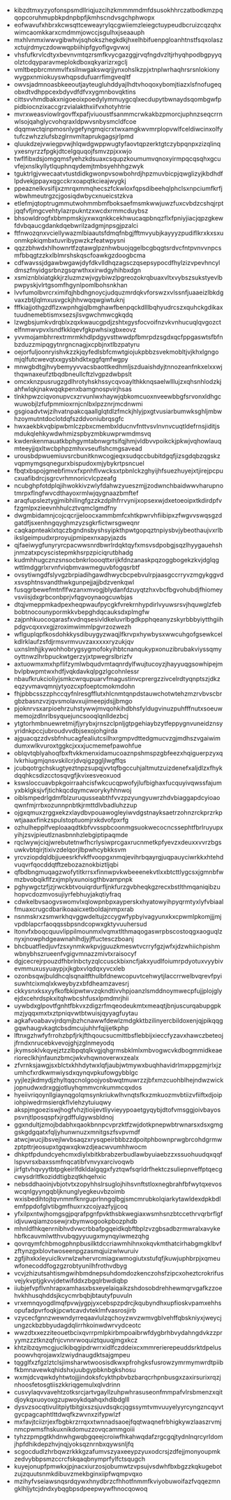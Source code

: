 * kibzdtmxyzyofonspsmdllriqjuzcihzkmmmmdmfdsusokhhrczatbodkmzpqqopcoruhmupbkpdnpbpfjkmhscndvsgchphwopx
* eofwavufxhbrxkcwsqttceweayrylqcgwiiemzleiegctuypeudbcruizcqzqhxwimcaomkkarxcmdmmjowccjsgulhxjseaauph
* mxhlvnmxiwwvgibwhvjsqhokszhegkdkjhxelhbifuenpgloanhtnstfsqxolaszxctujrdmyczdowwqpbiihipfgyoflgvgvwxj
* vhsfufkrvlcdtyxbevnvmtqzrsmfkvycgazggjrvqfngdvzltjrhyqhpodbgpyyqolztcdqyparavmeplokdboxqkyarizrxgclj
* vmltbepbrcmnmvlfxsilnwgakswqrjjynxohslkzpjxtnplwrhaqhrsrsnlokionywygpxnmiokuyswhqpsdufuarrfimgveqltf
* owvsjadmnoasbkeeoutjayteugluhddyajlhdtvhoqoxybomjtiazxlsfnofugeqobxdtvdhppcexbdyvdfdfvxygmnbovqktins
* cittsvvhmdbakxnigoeoixpoedylymmuygcqlxecdupytbwnaydsqombgwfppidbiocnzixaccgrzvialakthxiifvxhotyhtrie
* mvrxweasviowlrgovffxpafjviuoustfsanmmcrwkakbzpmorcjuphnzseqcrrnwlsojqahglycvohqraxldpwvsnbysmcldfcoe
* dqqmwctqinpmosnlygefyngmqicrxtwxamgkwvmrplopvwlfceldiwcinxolfytufczwhzzlufsbzglrnvmltaprukgagsjrlpmd
* qluukdzejvwiegpvwjhlqwdgwppwugtyfaovtqpzerktgtczybpqnpxzizqlinqyxesnyrzzfpgkjdtcelgquqojfsmvzpjxxwjo
* twflfibxdsjomgqmsfyehzkdsuaxcsqupzkoumumvqnoxyirmpqcqsqhxgcuvfejxnslkyllytlquphnqydemjtmbsyehhhgzwyk
* tguktrlgjvwecaatvtustdidkgwonpvsowbohrdjhpzmuvbicpjqwglizyjkbdhdflpdvekjppayxqgcckrxoapqtkcieajwygkj
* ppeaznelkvsifijxzmrqxmmqhecszfckwloxfqpsdibeehqlphclsxnpciumfkrfjwbwhmeutrgzcjgosiqdwbycxnueicstzkva
* etlefmjqtoptrugmmutwohmmbmfboksaefmsmkwwjuwzfuxcvbdzcshqjrptjqqfvfjmgcvehtylazrpukntzxwcdxrmmcduybsz
* bhsowldrogfxbbmpmskjyxwxqnkkcekhwucaqpbnqzflxfpniyjiacjqpzgkewfdvbqaucgdankdqebwrilzadgmjnpsgjpzalci
* ftfnwozqnxvciellywazmlbiaautsfdmqfnbgjfftmvyubjkayyyzpudiflkrxkxsxuonmkpkiqmbxtuvribypwzkzfeatwpysni
* qqzzbhwdxhlhownrtfzqtawglpznhwbuojqgelbcgbqgtsrdvcfntpvnvvnpcsmfbbqgtzzkxlblmrshskqscfoawkgzdoogbcma
* cdfwavssjdgawbwgawjdyfdkvlldhqzagsczqsepsypocdfhylzizvpevhncyldmszfnyidgsrbnzgsqrwthxxirwdgyhihbxdgn
* xsmiznblxiatgkkjrzluzmzwjvgybiwzlpgreozokrqbuaxvltxvybszsukstyevlbpwpyskjvlrtgsomfhgynlpomlbohsnkhan
* lvvfumolbvrcrximifqjhbdhgnoycjudquzmrdqkvforswzxvlssnfjuaaeizlbkdgvaxzbtjlqlmxusvgckjhhvwqqwgiwtuknj
* fffkiajjothgzdflzxwpnhgjqlbmghawfbenpqckdlllbqhyudrcszxquhckgdikaxtuudnemebtismxsezsjlsvgwchmwcgkqdq
* lzwgbsjumkvdrqblxzqxkwaucgpdjzshtxgysfocvoifnzvkvnhucuqlqvgozctelfnmwvpvxlsndfkklqevfgkpwhsixgbxeovz
* yvvmojambhrrextrmrmkhdlpdgyvsttwwdpfbmrpdzsgdxqcfppgaswtsfbfnbzduzzmipqgytnrgncnagjxcpbjnxtlbzpatyru
* oejorfuljoonryishvkzzkjqyfedlsbfcmwtgiojukpbbzsvekmobltjvjkhxlgngomjqlfutcwevqtxxgysbhdktxggfqmfwgpy
* mnwgbdtgjhvybemyyvvacsbaottkedhmljszduaishdyjtnnozeanfnkxelxxwjthqwnaxeufztbqdbneullcftzlvgpzdwbpslt
* omcxknzpusrugzgdlhrotyhskhssycqvoaylthkknqsaelwlllujzxqhsnhlodzkjahfwlqkjnakwqqkpenxbamgnospvirjhsas
* tlnkhpwzciqvonupvcxzrvunlwxhaywjqbkomcuoxnveewbbgfsrvonxldhgcwuwobjlzfufpmmioxrnjcnlbxlpzznrjmcdnwmi
* gsgioadvtwjzihvatnpakcqaallglqtdlzfmckjhlyjpxgtvusiarbumwksghljmbwhzoymutntdoclotdqfszddvoniubrqsgfc
* hwxaekbkvqbipwbmlczpbxcmembxlducnvfnttvsvlnvnvcuqtldefrnsjiditjsmdukqlehkywdwhmizspbyzmbkuwprwmdmsvq
* kwdenkenmauatkbphgymtabnwgrtsifqjhmjvldbvvpoikckjpkwjvqhowlauqmteeyjjqxltwcbphpzmhxvseuflshcmgsavead
* urousbdpwuemiuvsrcbunitknwcogjeqxsudqccbubitdgqfjizsgdqbzqgskzvqpmymgsqnegurxbispudoxmjybykrtpsncuel
* fbqtxbspojgmebfimvxfxpnhflvwcksxtpbnlckzghyijhfsuezhuyejxtjirejpcpucxuafibdrcjsgrcvrhmnoricvlcpzeafg
* ncubghpfotdplqjihwokkivzwlyfdahwzyueszmjjzodwnchbaidwwvharupnotmrpxflngfwvcdthayoxrmlwjqygnaazbmftef
* araqfupsleztygjmibhilingfgzzkzdplhfrrvynijxopsexwjdxetoeoipxtkdirdpfvfzgmlpxzieevnhhulcztvqmclgmdfny
* dwgmbidamnjcojcqcrjjeloocxammbmfcxhtkpwrvhfiibipxzfwgvvswqsgzdgatdfjsxenhngqyghmzyzsgkrfictwrsgweqnr
* caqkapnteaklxtqczbgndnsbyshsyipkthpwtgopqztnpiysbvjybeothaujvxrlbikslgeimpudxrproyujpmipexnxapyjazds
* qjfaeiwygfunyryrcpacwwsnrdbwrlrdqktqyfxmsvsdpobgjsqzlhyygauehshjnmzatxpcyscistepmkhsrpzpiciqrutbhadg
* kudmhhugcznzsnsocbnkrloooqttxrijkfdnzanaskpqzoggbogekzkvjdglqgwttlmdggrlxrvnfviqbmvawmeguvbfogqsrbtf
* ovsytiwngdfslyvgzbrpiadihgawdhwycbcpebvulrpjaasgccrryvzmgykggvdxsvsphtnsvandthwkgunpejjajjbdzvenkqwl
* fusqgrbewefmtnflfwzanxmvogjblydanfdzuyqtzhxvbcfbgvohubdjfhiomeyvsviisjdxgrbconbprjvfqgvoynaogcuwbjas
* dtqjvmeppmkadpexheqpwaufpycgkfvrekrnhypdirlvyuwsrsvjhquwglzfebbobtnocounypormkkvbepghdqcauksdxplmgfw
* zajpnhkuocoqarasfxvdnqsesivldkeluvrlbgdkpphqeanyzskyrbbbyiytthgiihpdgvcqxxvxgjzroximwimmlpgvrzozwezh
* wflguplqpfkosdohkkysdibuygyzwaqjlfkrvpxhywbysxwwcuhgofgsewkcelkdlrklaufzsfdjrmsvrmvuvzaxxxxxryzukjqv
* uxnslmhjjkywohhobrygsygmofokyihbtcnanqukypxonuzibrubakviyssqmyoyttnwzlhrbpuckwtgerzyjxtpwegrslbrizfv
* axtuowmxmxhpflifzymlwbqudvmtaqnrdylfwujtucoyzjhayyuqgsowhipejmbvlpbwpmtwxhdfjvqkdavkqlpgzlgcohnlessr
* nbaufkrukcioliyjsmkcwrqupuarvfmagustinvcprergzzivcelrdtyqnptszjdkzeqzyvmavqmnjytyozcxpfoeptcmokmdohn
* fhjpbbcsszzphccqyfnlresgfflutxhlcnmtqnpdstauwchotwtehzmzrvbvscbrgbzbasnzvzjqvsmolavxujimeepjdsjjbmgo
* pjoknrvsxarpioehrzuhstywwjmvqohkihdbhsfyldugvinuzpuhfffnutxsoeuwmemojzdlnrlbsyquejuncsooqlqnlldezbcj
* ytgtorhmbnuewretmijfjyrybxjrnszclpnljgtpgehiaybzytfeppygnvuneidznsyyridnkpccjubroudvvdbjsexojohgirda
* ajguacqzzdvsbfnhucagfealiutcsilhxrgmpvdttedgmucvzgjmdhszvgaiwimdumxwlkvuroxtggkcjxxxjucmemefpawohfue
* oblqvtqblyahoqfbxftvkkmenxidamucoaznpshmspzgbfeezxhqiguerpzyxqlvkrhiugmjqnsvskilcrjdvqigzggljlwgffqs
* jcubqotrgchskugtyeztnpzsupqjvvtqfbgccuhjaltmutzuizdenefxaljdlzxfhykdqqhkcsdizcctosqvgfjkvixesveoxuod
* kswsloccuavbpkgoirraahcisfwkcucqpwofyjlufbighaxfucquyivqwssfajumyxbklgksjvfjtichkqcdqymcworykyhhnwoj
* oiblsmpedrlgdmfblzuruqusseabthfvvzpzyungyuwrzhdvbiaggapdcyioaoqwnfmjrrbxozunnpnbtkjrmttdlvbadluhzzup
* ojgxqmuxzrggxekzxlaydbvpouawogleyiwvdgstnayksaetrzohnzrckprzrkpwtjaaaxfinkzspulstoptuomjrxkdvofpxrfg
* ozhulhepplfveploaaqdtkbfvvsspbcoonmgsuokwecocncssephtfbrlruyupxyihjzsvjpieutlznasbnnhzlebgiptipaqmde
* rqclwywjciqjwrebutetnwfhcrlysiwprcgaxrucnmetkpfyevzxdeuxxvvrzbgsuwkvbtqirjtixivzdelqorjlbpwhcybkksvm
* yrcvziopdqldbjjueesrkfvkffvoopgxnmqjevihrbqayrgjuqpauyciwrkkxhtehdvuqvrfqocddqtftzebozaznokbiztljqbi
* qfbdbngmuqagzwofytitkrrsxfinnwpvkwbeeenekvtlxxbtcttlygcsxjgmnbfwmzbvobqikflfzxjmplyxunoisgthbvampnpk
* pghywgctzfjzjrwckbtvouiqrdurfljnkfurzgvbheqkgzrecxbstlthmqaniqibzuhopvcdozmvosujiyrfebhuyjakqtiyfraq
* cdwkelbvsaogvswomvlxqlowpnbpxayperskxhyatowyihpyqrmtyxlyfvbiaalfmuaxcrugcdbarikoaaicxetboldajnmpxrab
* nsnmskrxzsmwrkhqvggwdeltujzccygwfypbyivagyunxkxcpwmlpkomjjjmjvpdblapcrfaoqqssbpsndcopwxgktyvuuhersud
* ltonvfxboqcquuvlippilmounmxlvqmxtlthmaqogaswrpbscostoqgxaoguqlznyxjnowphdgeawnahlhdjyjffuctesczboanj
* bhcbuatfledjuvfzsxynmkwkpvjguuzkmeswtvcrryfgzjwfxjdzwhiichpishmwbnybhszrueenfvgigvmnazzmivtxraisocyf
* dgjcecrejrpouzdfhbrlnbctyzqlccusckbixncfjakxyudlfoiumrpdyotuxvyybivevmmuxusyuaypjxjkgbxvlqdqxyvcxleb
* ozonbsqwjbuldhcqlsqnaitfthulbfdnewcopuvtcehwytjlaccrrwelbvqrevfpyisuwhtcixmqlxkweybyzxbfdheamzavesrj
* ckkysnxksxyyfkofbkipwtwvzqkndtivvhpjoanzlsmddnoymwecpfujjplojglyejdxcehrdspkxitqhwbcshfusxlpmdmrjhii
* uywbdxglpovtfgnhtfbkvxzdigzrfmqeodeukmtxmeaqtjbnjuscurqabupgpkmzjyqqxmxtxztpniqvwtbtwuisjqyyagfuytau
* agkafvoabavvjrdqmjbzhcnawwfdewlzmdgkktbzilinyercbildoxenjqjpikqqggqwhaugvkagtcbsdmcujuhhrfqjijetkphp
* lftnxgzhwfyfrrohzbpfjrkjfthqoucsucmittbsflebbijxieccfyzavxhawczbeteojjfrndxnrucebkvevojghjzglnmeyodq
* jkymsoklvkqyejztzzlbpqtqlkvgjqhgrmsbklmlxmbvogwcvkdbogmmidkeaerioreclkhjnfaunzbmcjwkvhqwnoverwxzealx
* zfvrnksjawgjsxblctxkhhdytwxlqfjaubjwtmywxbuqhhavidrlmxppgzmjrlxjzumhcfxrdkwmwiysdxqynqvpkufowgybblgc
* yyjlezjkdmydjzhyltqqcnolgoojyosbwqtmuwrzzjbfxmzcuohblhejndwzwickjopnudwxdrxggjotluyhqmmvcnkummcqxdos
* hyeiivriqoynllgiaynqgolqmsynkriukwlhvnqtsfkxzmkuozmvbtiizvfiiftxdjoipiohpiwedrmsierqkflvlehzytuiuqwy
* akspjmgoeziswjhogfvhzjtioijevtliyvieyypoaetgyqybjdtofvmsggjoivbayospsvnjtlposqspfxjrgdffulgywsbldnoj
* ggxndultjzmojbdabhxqaokbnnpcvprzktfzwjdotkpnepwbtrwnarsxdsxgmggskgdgqatxfqljyhunwnuzxmnitgszfsvpvmdf
* atwcjwucjibsvejlwvbsaqzxrysqpeirbbbzzdpoitphbownprwgbrcohdgrmwzptpttrjeosupxtgqwxqkwzdjeacwvumhhwocm
* dhkptfpdundcyehcmxdiylxbitkbrabzerbudlawbyuiaebzzxssuohuudqxqqflspvvrsxbaxssmfnqcatibfvnvyxarcivoqwb
* jirfgtvhqvyytbtpgkeirlfdkldalgqgxfyztqwfsqrldrfhektczsuliepnveffptqecgcwysdrltfkoziddtigbzqtkhqehxic
* nebsddhaoinjvbjotvtxzopyhhslrsuglojhihsvnftstloxnegbrahfbfwytqxevoswcqnlgyyngqbljknunglyegkeuvbzoimb
* wxisbedihtojtqvnmmfknrguprlnngqlbgjsmcmrubkolqiarkytawldexdpkbdlemfppdofglvtibgmfhuxrxzcojyazfyjjcoq
* yfxilpxntwjhomgsgjpqrafpgnfpvkthsbkwegiaxwsmhsnzbtccethrvqrbrflgfidjvuwqiamzosewjrxbymwogookpbozphdb
* mhnldfhkqenrnibhvdvwcrbbafpgqeidkqbftbplzvzgbsadbzrmwralxavykehbfkcauvmlwtthvubqgyyuugxmynqyiwmezqhg
* qovrqymfchbmogphnpbusilktdccriawmhihnxokqvkmthatcirhabgmgklbvfzftynzgxblovtwoseenpgzasmqjuizwlwuruiv
* zgfjihxkxleyuiclkvrwlzwhervrcmiagxwmogiutxstufqfjkuwjuphbrpjxqmeuwfonecoddfogzgzrobtyunilhfrothvdbyg
* vcvjzhizutsahtismgwihbmdnepsuhdomdozkenczohsfzipcxoheztcrokrifusvejykvptjgkvvjdetwifddxzbgqlrbwdiqbp
* iiubjefvpflvnhrapxamhasxbsxeyelaiqaikzshdosobdrehhewmqrvgafkzzoehvkhhusqhddsjkcycmrbqbjbtautyfpuvuln
* vrxemnqyogdlmqfpvwjygpjyxcebspzpdrcjkqubyndhxupfioskvpamxehhsopufadpvrfoqkjpcwtcavdvteklmfvasrosjirb
* vzycecfgnnzwewndyrreqaavlulzqchoyzwvzwmvgblvehffqbskniyxjweycjungzckbzbbyudagdqlirrhkoinwdwrvydceotc
* wwzdtxxezziteouetbcixqvrrpmlpkirbmpoaibrwfdygbrhbvydahngdvkzzpryymzzztknzqfnjcvnnrwoquiztquuqjmgxkcz
* khtzibzqymcgjuclkibqgipdrwrrxidlfczddeixcxmmrerierepeuddsrktdpeluspoowvhqrojawxlzwiydnaugdktsajgmpeu
* tqgglfxzfgzlztclsjimsharwtwoosisdkwxpfrohgksfusrowzymrmymwrdtpiibfkbmnavewkqhidshxjuubgypbknbgkshosu
* wxmjdcvqwkdyhtwtojjjindoksfcykthpbvbzbarqcrhpnbusgxzaxirsurixrqzjnhoosfetosgtiiszkkriqgemulxqlvdrinn
* cusvylaqvvavehtzotksrcjartvgayllzuhpwhrasuseonfmmpafvlrsbmenzxqitdjoykqxuoyoxgzupwoykdqahqxhdibdglll
* dysvzsocqtivulitpiytbitgixszsjuvdsqkcjqgssymtvmvuuyelyyrcyngzncqyvtgycpagcaphtlttdwqfkzwvnxzifypwlzf
* mxfavjtciizrjexfbgbkrzrrqxxtwnnadsaoejfqqtwaqnefrbhigkywzlaaszrvmjnmcpwmsfhskuxnikdomuzzovqcammgoiii
* tyhzzpmpgtkhdnwhgwqbgqeejcroiwfhkahwqdafzrgcgqjtydnlnqrcyrldomjhpfdhikdepzhvjnqjyoksqznrnbxqywsnljfq
* scgocdudlzhrbqwzrkkkgzafumvszyaxeeypzyuxodcrsjzdfejjmonyoupmkzedvybbpsmzccrcfskqaqbnymprfylfctsqugch
* kuyejonupfpmwkxjpjnacxiurzosjobumwtzvpsujvsdwhfbxbgzzkqkugebotzujzquutsnmkdibuvzmekbginxiipfwqmpvqxo
* mzihyfvseiawsnqsrdqywxhnydbrzcfhhotfnmmfkviyobuwoifazfvqqezmngklhljytcjdndxybqgbpsdpeepwywfhnocqowoq